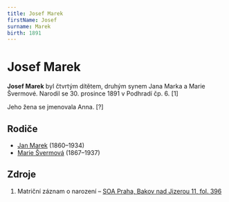```yaml
---
title: Josef Marek
firstName: Josef
surname: Marek
birth: 1891
---
```

# Josef Marek

**Josef Marek** byl čtvrtým dítětem, druhým synem Jana Marka a Marie Švermové. Narodil se 30. prosince 1891 v Podhradí čp. 6. [1]

Jeho žena se jmenovala Anna. [?]


## Rodiče

- [Jan Marek](marek-jan-1860.md) (1860–1934)
- [Marie Švermová](svermova-marie-1867.md) (1867–1937)


## Zdroje

1. Matriční záznam o narození – [SOA Praha, Bakov nad Jizerou 11, fol. 396](https://ebadatelna.soapraha.cz/d/3755/192)